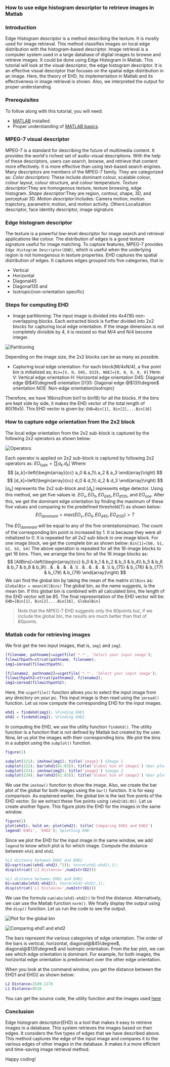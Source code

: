 ### How to use edge histogram descriptor to retrieve images in Matlab
### Introduction
Edge Histogram descriptor is a method describing the texture. It is mostly used for image retrieval. This method classifies images on local edge distribution with the histogram-based descriptor. Image retrieval is a computer system used in a large database of digital images to browse and retrieve images. It could be done using Edge Histogram in Matlab.
This tutorial will look at the visual descriptor, the edge histogram descriptor. It is an effective visual descriptor that focuses on the spatial edge distribution in an image. Here, the theory of EHD, its implementation in Matlab and its effectiveness in image retrieval is shown. Also, we interpreted the output for proper understanding.

### Prerequisites
To follow along with this tutorial, you will need:
- [MATLAB](https://www.mathworks.com/products/get-matlab.html?s_tid=gn_getml) installed.
- Proper understanding of [MATLAB basics](/engineering-education/getting-started-with-Matlab/).

### MPEG-7 visual descriptor
MPEG-7 is a standard for describing the future of multimedia content. It provides the world's richest set of audio-visual descriptions. With the help of these descriptors, users can search, browse, and retrieve that content more effectively. It is more effective than using text-based search engines.
Many descriptors are members of the MPEG-7 family. They are categorized as:
*Color descriptors*: These include dominant colour, scalable colour, colour layout, colour structure, and colour temperature.
*Texture descriptor*:They are homogenous texture, texture browsing, edge histogram.
*Shape descriptor*:They are region, contour, shape, 3D, and perceptual 3D.
*Motion descriptor*:Includes: Camera motion, motion trajectory, parametric motion, and motion activity.
*Others*:Localization descriptor, face identity descriptor, image signature.

### Edge histogram descriptor
The texture is a powerful low-level descriptor for image search and retrieval applications like colour. The distribution of edges is a good texture signature useful for image matching. To capture features, MPEG-7 provides `Edge Histogram Descriptor(EHD)`, which is useful when the underlying region is not homogenous in texture properties. EHD captures the spatial distribution of edges. It captures edges grouped into five categories, that is:
- Vertical 
- Horizontal 
- Diagonal45 
- Diagonal135 and 
- Isotropic(non-orientation specific)
### Steps for computing EHD
- Image partitioning: The input image is divided into 4x4(16) non-overlapping blocks. Each extracted block is further divided into 2x2 blocks for capturing local edge orientation. If the image dimension is not completely divisible by 4, it is resized so that M/4 and N/4 become integer.

![Partitioning](/engineering-education/how-to-use-edge-histogram-descriptor-to-retrieve-images-in-matlab/edge-one.png)

Depending on the image size, the 2x2 blocks can be as many as possible.

- Capturing local edge orientation: For each block(M/4xN/4), a five point bin is initialized as;
`Bin=[V, H, D45, D135, NOE]=[0, 0, 0, 0, 0]`
Here:
V: Vertical edge orientation
H: Horizontal edge orientation
D45: Diagonal edge @$45\degree$ orientation
D135: Diagonal edge @$135\degree$ orientation
NOE: Non-edge orientation(isotropic)

Therefore, we have 16bins(from bin1 to bin16) for all the blocks. If the bins are kept side by side, it makes the EHD vector of the total length of 80(16x5). This EHD vector is given by:
`EHD=Bin[1], Bin[2],...Bin[16]`

### How to capture edge orientation from the 2x2 block
The local edge orientation from the 2x2 sub-block is captured by the following 2x2 operators as shown below:

![Operators](/engineering-education/how-to-use-edge-histogram-descriptor-to-retrieve-images-in-matlab/edge-two.png)

Each operator is applied on 2x2 sub-block is captured by following 2x2 operators as:
$EO_{type}=|\sum a_k.d_k|$
Where:
$$
[a_k]=\left(\begin{array}{cc} 
a_0 & a_1\\
a_2 & a_3
\end{array}\right)
$$
$$
[d_k]=\left(\begin{array}{cc} 
d_0 & d_1\\
d_2 & d_3
\end{array}\right)
$$
$[a_k]$ represents the 2x2 sub-block and $[d_k]$ represents edge detector. Using this method, we get five values ie. $EO_v, EO_h, EO_{d45}, EO_{d135}$, and $EO_{noe}$. After this, we get the dominant edge orientation by finding the maximum of these five values and comparing to the predefined threshold(T) as shown below:
$$EO_{dominant}=max(EO_v, EO_h, EO_{d45}, EO_{d135})>T$$

The $EO_{dominant}$ will be equal to any of the five orientations(max). The count of the corresponding bin point is increased by 1. It is because they were all initialized to 0. It is repeated for all 2x2 sub-block in one image block.
For one image block, we get the complete bin as shown below:
`Bin[1]=[b0, b1, b2, b3, b4]`
The above operation is repeated for all the 16-image blocks to get 16 bins. Then, we arrange the bins for all the 16 image blocks as:
$$
[AllBins]=\left(\begin{array}{cc} 
b_0 & b_1 & b_2 & b_3 & b_4\\
b_5 & b_6 & b_7 & b_8 & b_9\\
. & . & . & . & .\\
. & . & . & . & .\\
b_{75} & b_{76} & b_{77} & b_{78} & b_{79}
\end{array}\right)
$$
We can find the global bin by taking the mean of the matrix `AllBins` as:
`GlobalBin = mean(AllBins)`
The global bin, as the name suggests, is the mean bin. If this global bin is combined with all calculated bins, the length of the EHD vector will be 85. The final representation of the EHD vector will be:
`EHD=[Bin[1], Bin[2],...Bin[16], GlobalBin]`

>Note that the MPEG-7 EHD suggests only the 80points but, if we include the global bin, the results are much better than that of 80points.

### Matlab code for retrieving images
We first get the two input images, that is, `img1` and `img2`.
```matlab
[filename, pathname]=uigetfile('*.*', 'Select your input image');
filewithpath=strcat(pathname, filename);
img1=imread(filewithpath);

[filename2, pathname2]=uigetfile('*.*', 'Select your input image');
filewithpath2=strcat(pathname2, filename2);
img2=imread(filewithpath2);
```
Here, the `uigetfile()` function allows you to select the input image from any directory on your pc. This input image is then read using the `imread()` function.
Let us now compute the corresponding EHD for the input images.
```matlab
ehd1 = findehd(img1); %Finding EHD1
ehd2 = findehd(img2); %Finding EHD2
```
In computing the EHD, we use the utility function `findehd()`. The utility function is a function that is not defined by Matlab but created by the user.
Now, let us plot the images with their corresponding bins. We plot the bins in a subplot using the `subplot()` function.
```Matlab
figure(1)

subplot(221); imshow(img1); title('image1') %Image 1
subplot(222); bar(ehd1(81:85)); title('Global bin of image1') %bar plot of the global bin of image 1.
subplot(223); imshow(img2); title('image2') %image 2
subplot(224); bar(ehd2(81:85)); title('Global bin of image2') %bar plot of the global bin of image 2.
```
We use the `imshow()` function to show the image. Also, we create the bar plot of the global for both images using the `bar()` function. It is for easy comparison. As explained earlier, the global bin is the last five points of the EHD vector. So we extract these five points using `(ehd2(81:85)`.
Let us create another figure. This figure plots the EHD for the images in the same window.
```Matlab
figure(2)
plot(ehd1); hold on; plot(ehd2); title('Comparing EHD1 and EHD2')
legend('EHD1', 'EHD2'); %plotting EHD
```
Since we plot the EHD for the input image in the same window, we add `legend` to know which plot is for which image.
Compute the distance between `ehd1` and `ehd2`.
```Matlab
%L2 distance between EHD1 and EHD2
D2=sqrt(sum((ehd1-ehd2).^2)); %norm(ehd1-ehd2),1);
disp(strcat('L2 Distance=',num2str(D2)))

%L1 distance between EHD1 and EHD2
D1=sum(abs(ehd1-ehd2)); %norm(ehd1-ehd2),1);
disp(strcat('L1 Distance=',num2str(D1)))
```
We use the formula `sum(abs(ehd1-ehd2))` to find the distance. Alternatively, we can use the Matlab function `norm()`. We finally display the output using the `disp()` function.
Let us run the code to see the output.

![Plot for the global bin](/engineering-education/how-to-use-edge-histogram-descriptor-to-retrieve-images-in-matlab/edge-three.png)

![Comparing ehd1 and ehd2](/engineering-education/how-to-use-edge-histogram-descriptor-to-retrieve-images-in-matlab/edge-four.png)

The bars represent the various categories of edge orientation. The order of the bars is vertical, horizontal, diagonal@$45\degree$, diagonal@$135\degree$ and isotropic orientation. From the bar plot, we can see which edge orientation is dominant. For example, for both images, the horizontal edge orientation is predominant over the other edge orientation.

When you look at the command window, you get the distance between the EHD1 and EHD2 as shown below:
```Matlab
L2 Distance=1549.1178
L1 Distance=9516
```
You can get the source code, the utility function and the images used [here](https://github.com/florenceatieno45/edge-histogram-descriptor)

### Conclusion
Edge histogram descriptor(EHD) is a tool that makes it easy to retrieve images in a database. This system retrieves the images based on their edges. It considers the five types of edges that we have described above. This method captures the edge of the input image and compares it to the various edges of other images in the database. It makes it a more efficient and time-saving image retrieval method.

Happy coding!

<!-- MathJax script -->
<script type="text/javascript" async
    src="https://cdnjs.cloudflare.com/ajax/libs/mathjax/2.7.1/MathJax.js?config=TeX-AMS-MML_HTMLorMML">
    MathJax.Hub.Config({
    tex2jax: {
      inlineMath: [['$','$'], ['\\(','\\)']],
      displayMath: [['$$','$$']],
      processEscapes: true,
      processEnvironments: true,
      skipTags: ['script', 'noscript', 'style', 'textarea', 'pre'],
      TeX: { equationNumbers: { autoNumber: "AMS" },
           extensions: ["AMSmath.js", "AMSsymbols.js"] }
    }
    });
    MathJax.Hub.Queue(function() {
      // Fix <code> tags after MathJax finishes running. This is a
      // hack to overcome a shortcoming of Markdown. Discussion at
      // https://github.com/mojombo/jekyll/issues/199
      var all = MathJax.Hub.getAllJax(), i;
      for(i = 0; i < all.length; i += 1) {
          all[i].SourceElement().parentNode.className += ' has-jax';
      }
    });
    MathJax.Hub.Config({
    // Autonumbering by mathjax
    TeX: { equationNumbers: { autoNumber: "AMS" } }
    });
  </script>
